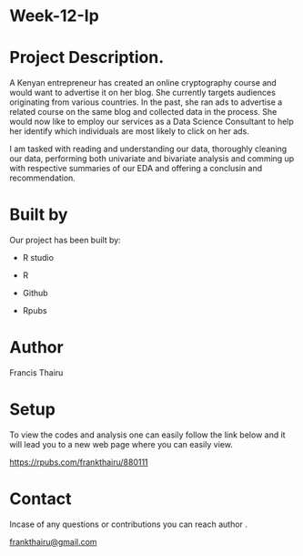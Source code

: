 # Week-12-Ip

# Project Description.

A Kenyan entrepreneur has created an online cryptography course and would want to advertise it on her blog. She currently targets audiences originating from various countries. In the past, she ran ads to advertise a related course on the same blog and collected data in the process. She would now like to employ our services as a Data Science Consultant to help her identify which individuals are most likely to click on her ads.

I am tasked with reading and understanding our data, thoroughly cleaning our data, performing both univariate and bivariate analysis and comming up with respective summaries of our EDA and offering a conclusin and recommendation.
# Built by
Our project has been built by:

* R studio

* R 

* Github

* Rpubs

# Author

Francis Thairu

# Setup

To view the codes and analysis one can easily follow the link below and it will lead you to a new web page where you can easily view.

https://rpubs.com/frankthairu/880111

# Contact

Incase of any questions or contributions you can reach author .

frankthairu@gmail.com
